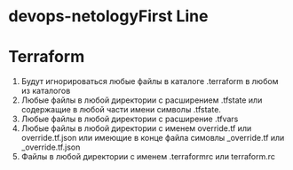# devops-netologyFirst Line
# Terraform
1. Будут игнорироваться любые файлы в каталоге .terraform в любом из каталогов
2. Любые файлы в любой директории с расширением .tfstate или содержащие в любой части имени символы .tfstate.
4. Любые файлы в любой директории с расширение .tfvars
5. Любые файлы в любой директории с именем override.tf или override.tf.json или имеющие в конце файла симовлы _override.tf или _override.tf.json
6. Файлы в любой директории с именем .terraformrc или terraform.rc
